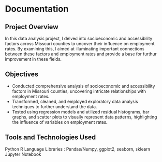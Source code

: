 # Documentation

## Project Overview
In this data analysis project, I delved into socioeconomic and accessibility factors across Missouri counties to uncover their influence on employment rates. By examining this, I aimed at illuminating important connections between these factors and employment rates and provide a base for furthur improvement in these fields.

## Objectives
* Conducted comprehensive analysis of socioeconomic and accessibility factors in Missouri counties, uncovering intricate relationships with employment rates.
* Transformed, cleaned, and employed exploratory data analysis techniques to further understand the data.
* Tested using regression models and utilized residual histograms, bar graphs, and scatter plots to visually represent data patterns, highlighting the influence of variables on employment rates.

## Tools and Technologies Used
Python
R Language
Libraries : Pandas/Numpy, ggplot2, seaborn, sklearn
Jupyter Notebook
